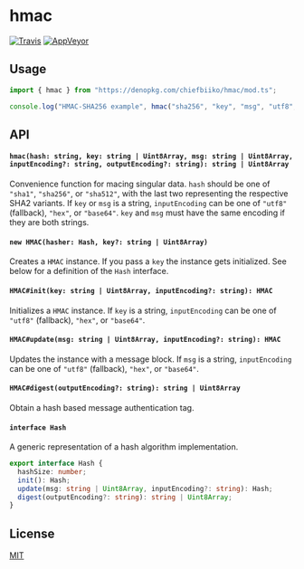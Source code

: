 # hmac

[![Travis](http://img.shields.io/travis/chiefbiiko/hmac.svg?style=flat)](http://travis-ci.org/chiefbiiko/hmac) [![AppVeyor](https://ci.appveyor.com/api/projects/status/github/chiefbiiko/hmac?branch=master&svg=true)](https://ci.appveyor.com/project/chiefbiiko/hmac)

## Usage

``` ts
import { hmac } from "https://denopkg.com/chiefbiiko/hmac/mod.ts";

console.log("HMAC-SHA256 example", hmac("sha256", "key", "msg", "utf8", "hex"));
```

## API

#### `hmac(hash: string, key: string | Uint8Array, msg: string | Uint8Array, inputEncoding?: string, outputEncoding?: string): string | Uint8Array`

Convenience function for macing singular data. `hash` should be one of `"sha1"`, `"sha256"`, or `"sha512"`, with the last two representing the respective SHA2 variants. If `key` or `msg` is a string, `inputEncoding` can be one of `"utf8"` (fallback), `"hex"`, or `"base64"`. `key` and `msg` must have the same encoding if they are both strings.

#### `new HMAC(hasher: Hash, key?: string | Uint8Array)`

Creates a `HMAC` instance. If you pass a `key` the instance gets initialized. See below for a definition of the `Hash` interface.

#### `HMAC#init(key: string | Uint8Array, inputEncoding?: string): HMAC`

Initializes a `HMAC` instance. If `key` is a string, `inputEncoding` can be one of `"utf8"` (fallback), `"hex"`, or `"base64"`.

#### `HMAC#update(msg: string | Uint8Array, inputEncoding?: string): HMAC`

Updates the instance with a message block. If `msg` is a string, `inputEncoding` can be one of `"utf8"` (fallback), `"hex"`, or `"base64"`.

#### `HMAC#digest(outputEncoding?: string): string | Uint8Array `

Obtain a hash based message authentication tag.

#### `interface Hash`

A generic representation of a hash algorithm implementation.

``` ts
export interface Hash {
  hashSize: number;
  init(): Hash;
  update(msg: string | Uint8Array, inputEncoding?: string): Hash;
  digest(outputEncoding?: string): string | Uint8Array;
}
```

## License

[MIT](./LICENSE)
